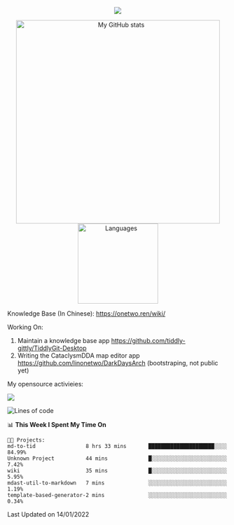 <a href="https://github.com/linonetwo">
    <p align="center">
        <img src="https://github-profile-trophy.vercel.app/?username=linonetwo&column=7&theme=onedark"/>
    </p>
</a>
<a align="center" href="https://github.com/linonetwo">
  <p align="center">
    <img src="https://github-readme-stats.vercel.app/api?username=linonetwo&show_icons=true&count_private=true" alt="My GitHub stats" width="465"/>
    <img src="https://github-readme-stats.vercel.app/api/top-langs/?username=linonetwo&layout=compact&langs_count=10" alt="Languages" height="183">
  </p>
</a>

Knowledge Base (In Chinese): https://onetwo.ren/wiki/

Working On: 

1. Maintain a knowledge base app https://github.com/tiddly-gittly/TiddlyGit-Desktop
1. Writing the CataclysmDDA map editor app https://github.com/linonetwo/DarkDaysArch (bootstraping, not public yet)

My opensource activieies:

![](https://visitor-badge.glitch.me/badge?page_id=linonetwo.linonetwo)

<!--START_SECTION:waka-->
![Lines of code](https://img.shields.io/badge/From%20Hello%20World%20I%27ve%20Written-2%20Million%20lines%20of%20code-blue)

📊 **This Week I Spent My Time On** 

```text
🐱‍💻 Projects: 
md-to-tid                8 hrs 33 mins       █████████████████████░░░░   84.99% 
Unknown Project          44 mins             █░░░░░░░░░░░░░░░░░░░░░░░░   7.42% 
wiki                     35 mins             █░░░░░░░░░░░░░░░░░░░░░░░░   5.95% 
mdast-util-to-markdown   7 mins              ░░░░░░░░░░░░░░░░░░░░░░░░░   1.19% 
template-based-generator-2 mins              ░░░░░░░░░░░░░░░░░░░░░░░░░   0.34%

```


 Last Updated on 14/01/2022
<!--END_SECTION:waka-->
